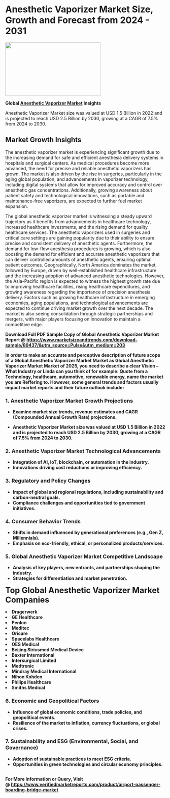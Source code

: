 <H1>Anesthetic Vaporizer Market Size, Growth and Forecast from 2024 - 2031</H1><img class="aligncenter size-medium wp-image-584254" src="https://thirdeyenews.in/wp-content/uploads/2024/09/Global-Market-Research-300x168.jpeg" alt="" width="300" height="168" /><p><strong>Global&nbsp;<a href="https://www.marketsizeandtrends.com/download-sample/89437/&amp;utm_source=Pulse&amp;utm_medium=203">Anesthetic Vaporizer Market</a> Insights</strong></p><p>Anesthetic Vaporizer Market size was valued at USD 1.5 Billion in 2022 and is projected to reach USD 2.5 Billion by 2030, growing at a CAGR of 7.5% from 2024 to 2030.</p><p><h2>Market Growth Insights</h2> <p>The anesthetic vaporizer market is experiencing significant growth due to the increasing demand for safe and efficient anesthesia delivery systems in hospitals and surgical centers. As medical procedures become more advanced, the need for precise and reliable anesthetic vaporizers has grown. The market is also driven by the rise in surgeries, particularly in the aging global population, and advancements in vaporizer technology, including digital systems that allow for improved accuracy and control over anesthetic gas concentrations. Additionally, growing awareness about patient safety and technological innovations, such as portable and maintenance-free vaporizers, are expected to further fuel market expansion.</p> <p><strong></strong></p> <p>The global anesthetic vaporizer market is witnessing a steady upward trajectory as it benefits from advancements in healthcare technology, increased healthcare investments, and the rising demand for quality healthcare services. The anesthetic vaporizers used in surgeries and critical care settings are gaining popularity due to their ability to ensure precise and consistent delivery of anesthetic agents. Furthermore, the demand for low-flow anesthesia procedures is growing, which is also boosting the demand for efficient and accurate anesthetic vaporizers that can deliver controlled amounts of anesthetic agents, ensuring optimal patient outcomes. Geographically, North America dominates the market, followed by Europe, driven by well-established healthcare infrastructure and the increasing adoption of advanced anesthetic technologies. However, the Asia-Pacific region is expected to witness the highest growth rate due to improving healthcare facilities, rising healthcare expenditures, and growing awareness regarding the importance of precision anesthesia delivery. Factors such as growing healthcare infrastructure in emerging economies, aging populations, and technological advancements are expected to continue driving market growth over the next decade. The market is also seeing consolidation through strategic partnerships and mergers, with major players focusing on innovation to maintain a competitive edge.</p> <p><strong></p><p><span class=""><strong>Download Full PDF Sample Copy of Global Anesthetic Vaporizer Market Report</strong> @ <a href="https://www.marketsizeandtrends.com/download-sample/89437/&amp;utm_source=Pulse&amp;utm_medium=203" target="_blank">https://www.marketsizeandtrends.com/download-sample/89437/&amp;utm_source=Pulse&amp;utm_medium=203</a></span></p><p>In order to make an accurate and perceptive description of future scope of a Global&nbsp;Anesthetic Vaporizer Market Market as Global&nbsp;Anesthetic Vaporizer Market Market of 2025, you need to describe a clear Vision &ndash; What Industry or Linda can you think of for example: Quote from a Technology, healthcare, automotive, renewable energy, name the market you are Reffering to. However, some general trends and factors usually impact market reports and their future outlook include:</p><h3>1.&nbsp;<strong>Anesthetic Vaporizer Market Growth Projections</strong></h3><ul><li>Examine market size trends, revenue estimates and CAGR (Compounded Annual Growth Rate) projections.</li><li><p>Anesthetic Vaporizer Market size was valued at USD 1.5 Billion in 2022 and is projected to reach USD 2.5 Billion by 2030, growing at a CAGR of 7.5% from 2024 to 2030.</p></li></ul><h3>2.&nbsp;<strong>Anesthetic Vaporizer Market Technological Advancements</strong></h3><ul><li>Integration of AI, IoT, blockchain, or automation in the industry.</li><li>Innovations driving cost reductions or improving efficiency.</li></ul><h3>3.&nbsp;<strong>Regulatory and Policy Changes</strong></h3><ul><li>Impact of global and regional regulations, including sustainability and carbon-neutral goals.</li><li>Compliance challenges and opportunities tied to government initiatives.</li></ul><h3>4.&nbsp;<strong>Consumer Behavior Trends</strong></h3><ul><li>Shifts in demand influenced by generational preferences (e.g., Gen Z, Millennials).</li><li>Emphasis on eco-friendly, ethical, or personalized products/services.</li></ul><h3>5.&nbsp;<strong>Global Anesthetic Vaporizer Market Competitive Landscape</strong></h3><ul><li>Analysis of key players, new entrants, and partnerships shaping the industry.</li><li>Strategies for differentiation and market penetration.</li></ul><p data-pm-slice="1 1 []"><span style="color: inherit; font-family: inherit; font-size: 25px;">Top Global Anesthetic Vaporizer Market Companies</span></p><div class="" data-test-id=""><p><li>Dragerwerk</li><li> GE Healthcare</li><li> Penlon</li><li> Meditec</li><li> Oricare</li><li> Spacelabs Healthcare</li><li> OES Medical</li><li> Beijing Siriusmed Medical Device</li><li> Baxter International</li><li> Intersurgical Limited</li><li> Medtronic</li><li> Mindray Medical International</li><li> Nihon Kohden</li><li> Philips Healthcare</li><li> Smiths Medical</li></p></div><h3>6.&nbsp;<strong>Economic and Geopolitical Factors</strong></h3><ul><li>Influence of global economic conditions, trade policies, and geopolitical events.</li><li>Resilience of the market to inflation, currency fluctuations, or global crises.</li></ul><h3>7.&nbsp;<strong>Sustainability and ESG (Environmental, Social, and Governance)</strong></h3><ul><li>Adoption of sustainable practices to meet ESG criteria.</li><li>Opportunities in green technologies and circular economy principles.</li></ul><h2><strong style="font-size: 14px;">For More Information or Query, Visit @&nbsp;</strong><a style="background-color: #ffffff; font-size: 14px;" href="https://www.marketsizeandtrends.com/report/anesthetic-vaporizer-market/" target="_blank">https://www.verifiedmarketreports.com/product/airport-passenger-boarding-bridge-market</a></h2>
